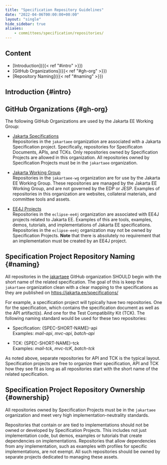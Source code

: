 ```yaml
---
title: "Specification Repository Guidelines"
date: "2022-04-06T00:00:00+00:00"
layout: "single"
hide_sidebar: true
aliases:
    - committees/specification/repositories/
---
```


## Content

- [Introduction]({{< ref "#intro" >}})
- [GitHub Organizations]({{< ref "#gh-org" >}})
- [Repository Naming]({{< ref "#naming" >}})

## Introduction {#intro}

## GitHub Organizations {#gh-org}

The following GitHub Organizations are used by the Jakarta EE Working Group:

- [Jakarta Specifications](https://github.com/jakartaee/) \
Repositories in the `jakartaee` organization are associated with a Jakarta Specification project.
Specifically, repositories for Specificaton Documents, APIs, and TCKs.
Only repositories owned by Specification Projects are allowed in this organization.  All repositories 
owned by Specification Projects must be in the `jakartaee` organization.

- [Jakarta Working Group](https://github.com/jakartaee-wg/) \
Repositories in the `jakartaee-wg` organization are for use by the Jakarta EE Working Group.
These repositories are managed by the Jakarta EE Working Group, and are not governed by the EDP or JESP.
Examples of repositories in this organization are websites, collateral materials, and committee tools and assets.

- [EE4J Projects](https://github.com/eclipse-ee4j/) \
Repositories in the `eclipse-ee4j` organization are associated with EE4J projects related to Jakarta EE.
Examples of this are tools, examples, demos, tutorials, and implementations of Jakarta EE specifications.  
Repositories in the `eclipse-ee4j` organization may not be owned by Specification Projects. 
**Note** that there is absolutely no requirement that an implementation must be created by an EE4J project.

## Specification Project Repository Naming {#naming}

All repositories in the [jakartaee](https://github.com/jakartaee/) GitHub organization SHOULD begin with the short name of the related specification.  The goal of this is keep the `jakartaee` organization clean with a clear mapping to the specifications as they are published on https://jakarta.ee/specifications/

For example, a specification project will typically have two repositories. One for the specification, which contains the specification document as well as the API artifact(s). And one for the Test Compatibility Kit (TCK).  The following naming standard would be used for these two repositories:

- Specification: {SPEC-SHORT-NAME}-api \
Examples: *mail-api*, *mvc-api*, *batch-api*

- TCK: {SPEC-SHORT-NAME}-tck \
Examples: *mail-tck*, *mvc-tcK*, *batch-tck*

As noted above, separate repositories for API and TCK is the typical layout.  Specification projects are free to organize their specification, API and TCK how they see fit as long as all repositories start with the short name of the related specification.

## Specification Project Repository Ownership {#ownership}

All repositories owned by Specification Projects must be in the `jakartaee` organization and meet very high implementation-neutrality standards.

Repositories that contain or are tied to implementations should not be owned or developed by Specification Projects.  This includes not just implementation code, but demos, examples or tutorials that create dependencies on implementations.  Repositories that allow dependencies from any implementation, such as examples with profiles for specific implementations, are not exempt.   All such repositories should be owned by separate projects dedicated to managing these assets.
